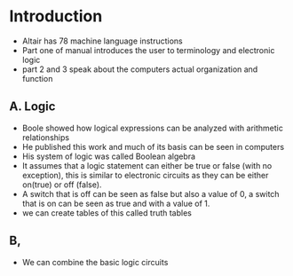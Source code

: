 # Introduction
- Altair has 78 machine language instructions
- Part one of manual introduces the user to terminology and electronic logic
- part 2 and 3 speak about the computers actual organization and function

## A. Logic
- Boole showed how logical expressions can be analyzed with arithmetic relationships
- He published this work and much of its basis can be seen in computers
- His system of logic was called Boolean algebra
- It assumes that a logic statement can either be true or false (with no exception), this is similar to electronic circuits as they can be either on(true) or off (false). 
- A switch that is off can be seen as false but also a value of 0, a switch that is on can be seen as true and with a value of 1.
- we can create tables of this called truth tables

## B,
- We can combine the basic logic circuits